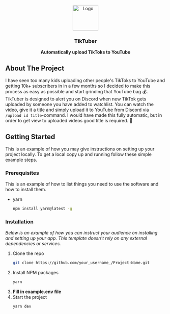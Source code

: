 <br />
<div align="center">
  <a href="https://github.com/othneildrew/Best-README-Template">
    <img src="https://i.imgur.com/0zRcLnR.png" alt="Logo" width="80" height="80">
  </a>

  <h3 align="center">TikTuber</h3>

  <p align="center">
  	<strong>Automatically upload TikToks to YouTube</strong>
  </p>
</div>

## About The Project

I have seen too many kids uploading other people's TikToks to YouTube and getting 10k+ subscribers in in a few months so I decided to make this process as easy as possible and start grinding that YouTube bag 💰. TikTuber is designed to alert you on Discord when new TikTok gets uploaded by someone you have added to watchlist. You can watch the video, give it a title and simply upload it to YouTube from Discord via `/upload id title`-command. I would have made this fully automatic, but in order to get view to uploaded videos good title is required. 🤥

## Getting Started

This is an example of how you may give instructions on setting up your project locally.
To get a local copy up and running follow these simple example steps.

### Prerequisites

This is an example of how to list things you need to use the software and how to install them.

- yarn
  ```sh
  npm install yarn@latest -g
  ```

### Installation

_Below is an example of how you can instruct your audience on installing and setting up your app. This template doesn't rely on any external dependencies or services._

1. Clone the repo
   ```sh
   git clone https://github.com/your_username_/Project-Name.git
   ```
2. Install NPM packages
   ```sh
   yarn
   ```
3. <strong>Fill in example.env file</strong>
4. Start the project
   ```sh
   yarn dev
   ```
